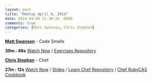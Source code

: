 ```yaml
---
layout: post
title: "Meetup April 8, 2014"
date: 2014-04-08 21:30:24 -0500
comments: true
categories: [Matt Swanson, Chris Stephan]
---
```


**[Matt Swanson](https://twitter.com/_swanson)** - Code Smells

**39m : 46s**
[Watch Now](http://podcast.404dev.com/episodes/086_Matt_Swanson_-_Code_Smells.m4v) /
[Exercises Repository](https://github.com/swanson/code-smell-refactoring)

**[Chris Stephan](http://twitter.com/endozemedia)** - Chef

**27m : 12s**
[Watch Now](http://podcast.404dev.com/episodes/087_Chris_Stephan_-_Chef.m4v) /
[Slides](https://speakerdeck.com/endoze/chef-presentation) /
[Learn Chef Repository](https://github.com/endoze/learn-chef) /
[Chef RubyCAS Cookbook](https://github.com/sqm/cookbook-rubycas)
